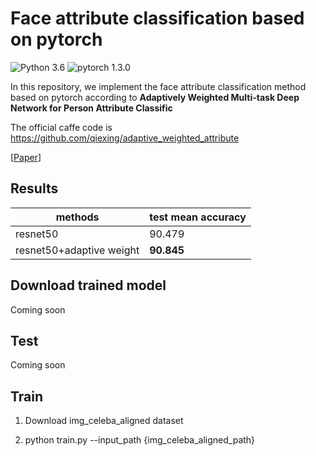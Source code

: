 # Face attribute classification based on pytorch

![Python 3.6](https://img.shields.io/badge/python-3.6-green.svg?style=plastic)
![pytorch 1.3.0](https://img.shields.io/badge/pytorch-1.3.0-green.svg?style=plastic)

In this repository, we implement the face attribute classification method based on pytorch according to **Adaptively Weighted Multi-task Deep Network for Person Attribute Classific**

The official caffe code is https://github.com/qiexing/adaptive_weighted_attribute

[[Paper](https://dl.acm.org/doi/10.1145/3123266.3123424)]

## Results

| methods | test mean accuracy | 
| ------ | ------ |
| resnet50 | 90.479 |
| resnet50+adaptive weight | **90.845** |

## Download trained model

Coming soon

## Test

Coming soon

## Train

1. Download img_celeba_aligned dataset

2. python train.py --input_path {img_celeba_aligned_path}
